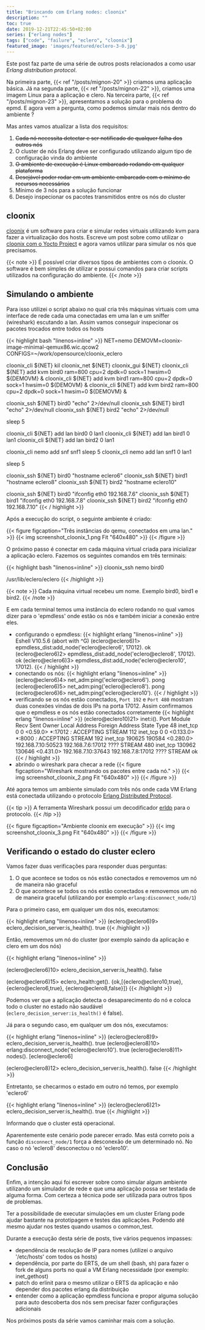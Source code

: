 ```yaml
---
title: "Brincando com Erlang nodes: cloonix"
description: ""
toc: true
date: 2019-12-21T22:45:50+02:00
series: ["erlang nodes"] 
tags: ["code", "failure", "eclero", "cloonix"]
featured_image: 'images/featured/eclero-3-0.jpg'
---
```


Este post faz parte de uma série de outros posts relacionados a como usar _Erlang distribution protocol_.

Na primeira parte, {{< ref "/posts/mignon-20" >}} criamos uma aplicação básica. Já na segunda parte, {{< ref "/posts/mignon-22" >}}, criamos uma imagem Linux para a aplicação e clero. Na terceira parte, {{< ref "/posts/mignon-23" >}}, apresentamos a solução para o problema do epmd. E agora vem a pergunta, como podemos simular mais nós dentro do ambiente ?

Mas antes vamos atualizar a lista dos requisitos:

1. ~~Cada nó necessita detectar e ser notificado de qualquer falha dos outros nós~~
2. O cluster de nós Erlang deve ser configurado utilizando algum tipo de configuração vinda do ambiente
3. ~~O ambiente de execução é Linux embarcado rodando em qualquer plataforma~~
4. ~~Desejável poder rodar em um ambiente embarcado com o mínimo de recursos necessários~~
5. Mínimo de 3 nós para a solução funcionar
6. Desejo inspecionar os pacotes transmitidos entre os nós do cluster

## cloonix

[cloonix](https://clownix.net/) é um software para criar e simular redes virtuais utilizando kvm para fazer a virtualização dos hosts. Escreve um post sobre como utilizar o [cloonix com o Yocto Project](https://yocto-way.joaohf.tk/posts/way_0/) e agora vamos utilizar para simular os nós que precisamos.

{{< note >}}
É possível criar diversos tipos de ambientes com o cloonix. O software é bem simples de utilizar e possui comandos para criar scripts utilizados na configuração do ambiente.
{{< /note >}}

## Simulando o ambiente

Para isso utilizei o script abaixo no qual cria três máquinas virtuais com uma interface de rede cada uma conectadas em uma lan e um sniffer (wireshark) escutando a lan. Assim vamos conseguir inspecionar os pacotes trocados entre todos os hosts

{{< highlight bash "linenos=inline" >}}
NET=nemo
DEMOVM=cloonix-image-minimal-qemux86.wic.qcow2
CONFIGS=~/work/opensource/cloonix_eclero

cloonix_cli ${NET} kil
cloonix_net ${NET}
cloonix_gui ${NET}
cloonix_cli ${NET} add kvm bird0 ram=800 cpu=2 dpdk=0 sock=1 hwsim=0 ${DEMOVM} &
cloonix_cli ${NET} add kvm bird1 ram=800 cpu=2 dpdk=0 sock=1 hwsim=0 ${DEMOVM} &
cloonix_cli ${NET} add kvm bird2 ram=800 cpu=2 dpdk=0 sock=1 hwsim=0 ${DEMOVM} &

cloonix_ssh ${NET} bird0 "echo" 2>/dev/null
cloonix_ssh ${NET} bird1 "echo" 2>/dev/null
cloonix_ssh ${NET} bird2 "echo" 2>/dev/null

sleep 5

cloonix_cli ${NET} add lan bird0 0 lan1
cloonix_cli ${NET} add lan bird1 0 lan1
cloonix_cli ${NET} add lan bird2 0 lan1

cloonix_cli nemo add snf snf1
sleep 5
cloonix_cli nemo add lan snf1 0 lan1

sleep 5

cloonix_ssh ${NET} bird0 "hostname eclero6"
cloonix_ssh ${NET} bird1 "hostname eclero8"
cloonix_ssh ${NET} bird2 "hostname eclero10"

cloonix_ssh ${NET} bird0 "ifconfig eth0 192.168.7.6"
cloonix_ssh ${NET} bird1 "ifconfig eth0 192.168.7.8"
cloonix_ssh ${NET} bird2 "ifconfig eth0 192.168.7.10"
{{< / highlight >}}

Após a execução do script, o seguinte ambiente é criado:

{{< figure figcaption="Três instâncias do qemu, conectados em uma lan." >}}
  {{< img screenshot_cloonix_1.png Fit "640x480" >}}
{{< /figure >}}

O próximo passo é conectar em cada máquina virtual criada para inicializar a aplicação eclero. Fazemos os seguintes comandos em três terminais:

{{< highlight bash "linenos=inline" >}}
cloonix_ssh nemo bird0

/usr/lib/eclero/eclero
{{< /highlight >}}

{{< note >}}
Cada máquina virtual recebeu um nome. Exemplo bird0, bird1 e bird2.
{{< /note >}}

E em cada terminal temos uma instância do eclero rodando no qual vamos dizer para o 'epmdless' onde estão os nós e também iniciar a conexão entre eles.

* configurando o epmdless:
{{< highlight erlang "linenos=inline" >}}
Eshell V10.5.6  (abort with ^G)
(eclero@eclero6)1> epmdless_dist:add_node('eclero@eclero6', 17012).
ok                 
(eclero@eclero6)2> epmdless_dist:add_node('eclero@eclero8', 17012).
ok
(eclero@eclero6)3> epmdless_dist:add_node('eclero@eclero10', 17012).
{{< / highlight >}}
* conectando os nós:
{{< highlight erlang "linenos=inline" >}}
(eclero@eclero6)4> net_adm:ping('eclero@eclero6').
pong
(eclero@eclero6)5> net_adm:ping('eclero@eclero8').
pong
(eclero@eclero6)6> net_adm:ping('eclero@eclero10').
{{< / highlight >}}
* verificando se os nós estão conectados, `Port 192` e `Port 480` mostram duas conexões vindas de dois IPs na porta 17012. Assim confirmamos que o epmdless e os nós estão conectados corretamente
{{< highlight erlang "linenos=inline" >}}
(eclero@eclero10)21> inet:i().
Port Module   Recv   Sent   Owner     Local Address      Foreign Address   State     Type
48   inet_tcp 0      0      <0.59.0>  *:17012            *:*               ACCEPTING STREAM
112  inet_tcp 0      0      <0.133.0> *:8000             *:*               ACCEPTING STREAM
192  inet_tcp 190625 190584 <0.280.0> 192.168.7.10:50523 192.168.7.6:17012 ????      STREAM
480  inet_tcp 130962 130646 <0.431.0> 192.168.7.10:37643 192.168.7.8:17012 ????      STREAM
ok
{{< / highlight >}}
* abrindo o wireshark para checar a rede
{{< figure figcaption="Wireshark mostrando os pacotes entre cada nó." >}}
  {{< img screenshot_cloonix_2.png Fit "640x480" >}}
{{< /figure >}}

Até agora temos um ambiente simulado com três nós onde cada VM Erlang está conectada utilizando o protocolo [Erlang Distributed Protocol](http://erlang.org/doc/apps/erts/erl_dist_protocol.html).

{{< tip >}}
A ferramenta Wireshark possui um decodificador [erldp](https://www.wireshark.org/docs/dfref/e/erldp.html) para o protocolo.
{{< /tip >}}

{{< figure figcaption="Ambiente cloonix em execução" >}}
  {{< img screenshot_cloonix_3.png Fit "640x480" >}}
{{< /figure >}}

## Verificando o estado do cluster eclero

Vamos fazer duas verificações para responder duas perguntas:

1. O que acontece se todos os nós estão conectados e removemos um nó de maneira não graceful
2.  O que acontece se todos os nós estão conectados e removemos um nó de maneira graceful (utilizando por exemplo `erlang:disconnect_node/1`)

Para o primeiro caso, em qualquer um dos nós, executamos:

{{< highlight erlang "linenos=inline" >}}
(eclero@eclero6)9> eclero_decision_server:is_health().
true
{{< /highlight >}}

Então, removemos um nó do cluster (por exemplo saindo da aplicação e clero em um dos nós)

{{< highlight erlang "linenos=inline" >}}

(eclero@eclero6)10> eclero_decision_server:is_health().
false

(eclero@eclero6)15> eclero_health:get().
{ok,[{eclero@eclero10,true},
     {eclero@eclero6,true},
     {eclero@eclero8,false}]}
{{< /highlight >}}

Podemos ver que a aplicação detecta o desaparecimento do nó e coloca todo o cluster no estado não saudável (`eclero_decision_server:is_health()` é false).

Já para o segundo caso, em qualquer um dos nós, executamos:

{{< highlight erlang "linenos=inline" >}}
(eclero@eclero8)9> eclero_decision_server:is_health().
true
(eclero@eclero8)10> erlang:disconnect_node('eclero@eclero10').
true
(eclero@eclero8)11> nodes().
[eclero@eclero6]

(eclero@eclero8)12> eclero_decision_server:is_health().
false
{{< /highlight >}}

Entretanto, se checarmos o estado em outro nó temos, por exemplo 'eclero6'

{{< highlight erlang "linenos=inline" >}}
(eclero@eclero6)21> eclero_decision_server:is_health().
true
{{< /highlight >}}

Informando que o cluster está operacional.

Aparentemente este cenário pode parecer errado. Mas está correto pois a função `disconnect_node/1` força a desconexão de um determinado nó. No caso o nó 'eclero8' desconectou o nó 'eclero10'.

## Conclusão

Enfim, a intenção aqui foi escrever sobre como simular algum ambiente utilizando um simulador de rede e que uma aplicação possa ser testada de alguma forma. Com certeza a técnica pode ser utilizada para outros tipos de problemas.

Ter a possibilidade de executar simulações em um cluster Erlang pode ajudar bastante na prototipagem e testes das aplicações. Podendo até mesmo ajudar nos testes quando usamos o common_test.

Durante a execução desta série de posts, tive vários pequenos impasses:

* dependência de resolução de IP para nomes (utilizei o arquivo '/etc/hosts' com todos os hosts)
* dependência, por parte do ERTS, de um shell (bash, sh) para fazer o fork de alguns ports no qual a VM Erlang necessidade (por exemplo: inet_gethost)
* patch do erlinit para o mesmo utilizar o ERTS da aplicação e não depender dos pacotes erlang da distribuição
* entender como a aplicação epmdless funciona e propor alguma solução para auto descoberta dos nós sem precisar fazer configurações adicionais

Nos próximos posts da série vamos caminhar mais com a solução.

